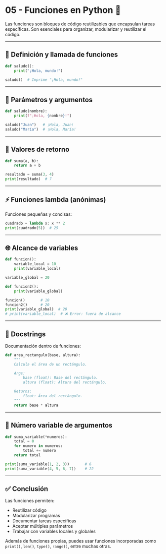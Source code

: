# 05 - Funciones en Python 🧩

Las funciones son bloques de código reutilizables que encapsulan tareas específicas. Son esenciales para organizar, modularizar y reutilizar el código.

---

## 📌 Definición y llamada de funciones

```python
def saludo():
    print("¡Hola, mundo!")

saludo()  # Imprime "¡Hola, mundo!"
```

---

## 🎯 Parámetros y argumentos

```python
def saludo(nombre):
    print(f"¡Hola, {nombre}!")

saludo("Juan")   # ¡Hola, Juan!
saludo("María")  # ¡Hola, María!
```

---

## 🔁 Valores de retorno

```python
def suma(a, b):
    return a + b

resultado = suma(3, 4)
print(resultado)  # 7
```

---

## ⚡ Funciones lambda (anónimas)

Funciones pequeñas y concisas:

```python
cuadrado = lambda x: x ** 2
print(cuadrado(5))  # 25
```

---

## 🌐 Alcance de variables

```python
def funcion():
    variable_local = 10
    print(variable_local)

variable_global = 20

def funcion2():
    print(variable_global)

funcion()       # 10
funcion2()      # 20
print(variable_global)  # 20
# print(variable_local)  # ❌ Error: fuera de alcance
```

---

## 📝 Docstrings

Documentación dentro de funciones:

```python
def area_rectangulo(base, altura):
    """
    Calcula el área de un rectángulo.

    Args:
        base (float): Base del rectángulo.
        altura (float): Altura del rectángulo.

    Returns:
        float: Área del rectángulo.
    """
    return base * altura
```

---

## 🔢 Número variable de argumentos

```python
def suma_variable(*numeros):
    total = 0
    for numero in numeros:
        total += numero
    return total

print(suma_variable(1, 2, 3))       # 6
print(suma_variable(4, 5, 6, 7))    # 22
```

---

## ✅ Conclusión

Las funciones permiten:

- Reutilizar código
- Modularizar programas
- Documentar tareas específicas
- Aceptar múltiples parámetros
- Trabajar con variables locales y globales

Además de funciones propias, puedes usar funciones incorporadas como `print()`, `len()`, `type()`, `range()`, entre muchas otras.
